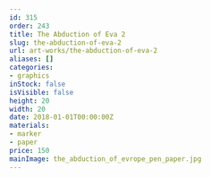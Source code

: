 ```yaml
---
id: 315
order: 243
title: The Abduction of Eva 2
slug: the-abduction-of-eva-2
url: art-works/the-abduction-of-eva-2
aliases: []
categories:
- graphics
inStock: false
isVisible: false
height: 20
width: 20
date: 2018-01-01T00:00:00Z
materials:
- marker
- paper
price: 150
mainImage: the_abduction_of_evrope_pen_paper.jpg
---
```

